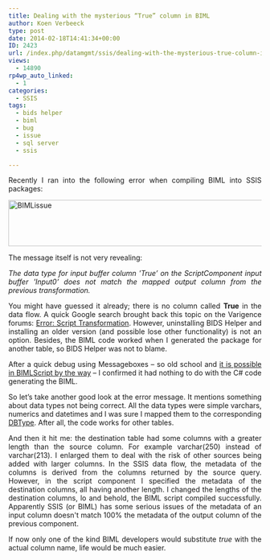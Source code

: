 ```yaml
---
title: Dealing with the mysterious “True” column in BIML
author: Koen Verbeeck
type: post
date: 2014-02-18T14:41:34+00:00
ID: 2423
url: /index.php/datamgmt/ssis/dealing-with-the-mysterious-true-column-in-biml/
views:
  - 14890
rp4wp_auto_linked:
  - 1
categories:
  - SSIS
tags:
  - bids helper
  - biml
  - bug
  - issue
  - sql server
  - ssis

---
```

<p style="text-align: justify">
  Recently I ran into the following error when compiling BIML into SSIS packages:
</p>

<p style="text-align: justify">
  <a href="/wp-content/uploads/2014/02/BIMLissue.png"><img class="alignnone size-full wp-image-2425" alt="BIMLissue" src="/wp-content/uploads/2014/02/BIMLissue.png" width="1200" height="92" srcset="/wp-content/uploads/2014/02/BIMLissue.png 1200w, /wp-content/uploads/2014/02/BIMLissue-300x23.png 300w, /wp-content/uploads/2014/02/BIMLissue-1024x78.png 1024w" sizes="(max-width: 1200px) 100vw, 1200px" /></a>
</p>

<p style="text-align: justify">
  The message itself is not very revealing:
</p>

<p style="text-align: justify">
  <i>The data type for input buffer column 'True’ on the ScriptComponent input buffer 'Input0’ does not match the mapped output column from the previous transformation.</i>
</p>

<p style="text-align: justify">
  You might have guessed it already; there is no column called <b>True</b> in the data flow. A quick Google search brought back this topic on the Varigence forums: <a href="http://www.varigence.com/Forums?threadID=289">Error: Script Transformation</a>. However, uninstalling BIDS Helper and installing an older version (and possible lose other functionality) is not an option. Besides, the BIML code worked when I generated the package for another table, so BIDS Helper was not to blame.
</p>

<p style="text-align: justify">
  After a quick debug using Messageboxes – so old school and <a href="http://www.bimlgeek.com/1/post/2013/08/using-windows-forms-messageboxshow-to-debug-bimlscript.html">it is possible in BIMLScript by the way</a> – I confirmed it had nothing to do with the C# code generating the BIML.
</p>

<p style="text-align: justify">
  So let’s take another good look at the error message. It mentions something about data types not being correct. All the data types were simple varchars, numerics and datetimes and I was sure I mapped them to the corresponding <a href="http://msdn.microsoft.com/en-us/library/system.data.dbtype(v=vs.110).aspx">DBType</a>. After all, the code works for other tables.
</p>

<p style="text-align: justify">
  And then it hit me: the destination table had some columns with a greater length than the source column. For example varchar(250) instead of varchar(213). I enlarged them to deal with the risk of other sources being added with larger columns. In the SSIS data flow, the metadata of the columns is derived from the columns returned by the source query. However, in the script component I specified the metadata of the destination columns, all having another length. I changed the lengths of the destination columns, lo and behold, the BIML script compiled successfully. Apparently SSIS (or BIML) has some serious issues of the metadata of an input column doesn't match 100% the metadata of the output column of the previous component.
</p>

<p style="text-align: justify">
  If now only one of the kind BIML developers would substitute <i>true</i> with the actual column name, life would be much easier.
</p>